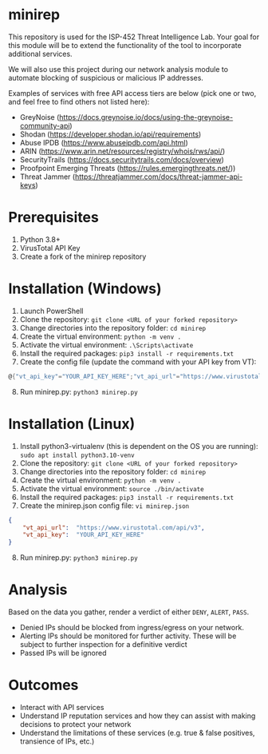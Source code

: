 # minirep
This repository is used for the ISP-452 Threat Intelligence Lab. Your goal for this module will be to extend the functionality of the tool to incorporate additional services. 

We will also use this project during our network analysis module to automate blocking of suspicious or malicious IP addresses.

Examples of services with free API access tiers are below (pick one or two, and feel free to find others not listed here):
* GreyNoise (https://docs.greynoise.io/docs/using-the-greynoise-community-api)
* Shodan (https://developer.shodan.io/api/requirements)
* Abuse IPDB (https://www.abuseipdb.com/api.html)
* ARIN (https://www.arin.net/resources/registry/whois/rws/api/)
* SecurityTrails (https://docs.securitytrails.com/docs/overview)
* Proofpoint Emerging Threats (https://rules.emergingthreats.net/))
* Threat Jammer (https://threatjammer.com/docs/threat-jammer-api-keys)

# Prerequisites
1. Python 3.8+
2. VirusTotal API Key
3. Create a fork of the minirep repository

# Installation (Windows)
1. Launch PowerShell
2. Clone the repository: `git clone <URL of your forked repository>`
3. Change directories into the repository folder: `cd minirep`
4. Create the virtual environment: `python -m venv .`
5. Activate the virtual environment: `.\Scripts\activate`
6. Install the required packages: `pip3 install -r requirements.txt`
7. Create the config file (update the command with your API key from VT): 
```PowerShell
@{"vt_api_key"="YOUR_API_KEY_HERE";"vt_api_url"="https://www.virustotal.com/api/v3"} | ConvertTo-Json | Out-File .\minirep.json`
```
8. Run minirep.py: `python3 minirep.py`

# Installation (Linux)
1. Install python3-virtualenv (this is dependent on the OS you are running): `sudo apt install python3.10-venv`
2. Clone the repository: `git clone <URL of your forked repository>`
3. Change directories into the repository folder: `cd minirep`
4. Create the virtual environment: `python -m venv .`
5. Activate the virtual environment: `source ./bin/activate`
6. Install the required packages: `pip3 install -r requirements.txt`
7. Create the minirep.json config file: `vi minirep.json`
```json
{
    "vt_api_url":  "https://www.virustotal.com/api/v3",
    "vt_api_key":  "YOUR_API_KEY_HERE"
}
```
8. Run minirep.py: `python3 minirep.py`

# Analysis
Based on the data you gather, render a verdict of either `DENY`, `ALERT`, `PASS`. 
* Denied IPs should be blocked from ingress/egress on your network. 
* Alerting IPs should be monitored for further activity. These will be subject to further inspection for a definitive verdict
* Passed IPs will be ignored

# Outcomes
- Interact with API services
- Understand IP reputation services and how they can assist with making decisions to protect your network
- Understand the limitations of these services (e.g. true & false positives, transience of IPs, etc.)